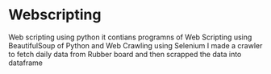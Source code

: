 # Webscripting
Web scripting using python
it contians programns of Web Scripting using BeautifulSoup of Python and Web Crawling using Selenium 
I made a crawler to fetch daily data from Rubber board and then scrapped the data into dataframe
